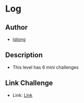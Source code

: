 # Log

## Author

- [lqlong](http://)

## Description

- This level has 6 mini challenges

## Link Challenge

- Link: [Link](https://drive.google.com/file/d/1ANW0X4-LMwB7CYip_qfn-V8CqxqRPRx_/view?usp=sharing)
